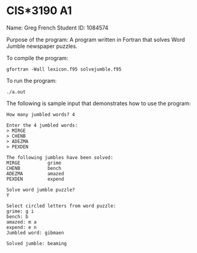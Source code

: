 # CIS*3190 A1

Name: Greg French
Student ID: 1084574

Purpose of the program: A program written in Fortran that solves Word Jumble newspaper puzzles.

To compile the program:
```console
gfortran -Wall lexicon.f95 solvejumble.f95
```

To run the program:
```console
./a.out
```

The following is sample input that demonstrates how to use the program:
```console
How many jumbled words? 4
 
Enter the 4 jumbled words:
> MIRGE
> CHENB
> ADEZMA
> PEXDEN
 
The following jumbles have been solved:
MIRGE          grime           
CHENB          bench
ADEZMA         amazed
PEXDEN         expend

Solve word jumble puzzle?
Y

Select circled letters from word puzzle:
grime: g i
bench: b
amazed: m a
expend: e n
Jumbled word: gibmaen

Solved jumble: beaming
```
